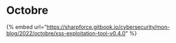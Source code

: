 # Octobre

{% embed url="https://sharpforce.gitbook.io/cybersecurity/mon-blog/2022/octobre/xss-exploitation-tool-v0.4.0" %}
